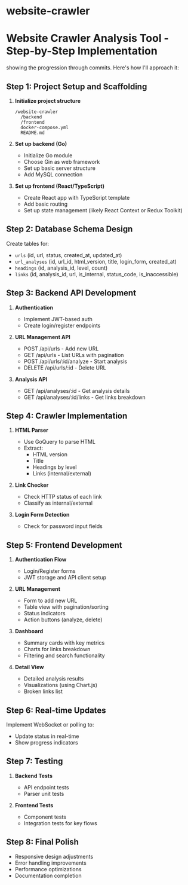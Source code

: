 # website-crawler
# Website Crawler Analysis Tool - Step-by-Step Implementation

showing the progression through commits. Here's how I'll approach it:

## Step 1: Project Setup and Scaffolding

1. **Initialize project structure**
   ```
   /website-crawler
     /backend
     /frontend
     docker-compose.yml
     README.md
   ```

2. **Set up backend (Go)**
   - Initialize Go module
   - Choose Gin as web framework
   - Set up basic server structure
   - Add MySQL connection

3. **Set up frontend (React/TypeScript)**
   - Create React app with TypeScript template
   - Add basic routing
   - Set up state management (likely React Context or Redux Toolkit)

## Step 2: Database Schema Design

Create tables for:
- `urls` (id, url, status, created_at, updated_at)
- `url_analyses` (id, url_id, html_version, title, login_form, created_at)
- `headings` (id, analysis_id, level, count)
- `links` (id, analysis_id, url, is_internal, status_code, is_inaccessible)

## Step 3: Backend API Development

1. **Authentication**
   - Implement JWT-based auth
   - Create login/register endpoints

2. **URL Management API**
   - POST /api/urls - Add new URL
   - GET /api/urls - List URLs with pagination
   - POST /api/urls/:id/analyze - Start analysis
   - DELETE /api/urls/:id - Delete URL

3. **Analysis API**
   - GET /api/analyses/:id - Get analysis details
   - GET /api/analyses/:id/links - Get links breakdown

## Step 4: Crawler Implementation

1. **HTML Parser**
   - Use GoQuery to parse HTML
   - Extract:
     - HTML version
     - Title
     - Headings by level
     - Links (internal/external)

2. **Link Checker**
   - Check HTTP status of each link
   - Classify as internal/external

3. **Login Form Detection**
   - Check for password input fields

## Step 5: Frontend Development

1. **Authentication Flow**
   - Login/Register forms
   - JWT storage and API client setup

2. **URL Management**
   - Form to add new URL
   - Table view with pagination/sorting
   - Status indicators
   - Action buttons (analyze, delete)

3. **Dashboard**
   - Summary cards with key metrics
   - Charts for links breakdown
   - Filtering and search functionality

4. **Detail View**
   - Detailed analysis results
   - Visualizations (using Chart.js)
   - Broken links list

## Step 6: Real-time Updates

Implement WebSocket or polling to:
- Update status in real-time
- Show progress indicators

## Step 7: Testing

1. **Backend Tests**
   - API endpoint tests
   - Parser unit tests

2. **Frontend Tests**
   - Component tests
   - Integration tests for key flows

## Step 8: Final Polish

- Responsive design adjustments
- Error handling improvements
- Performance optimizations
- Documentation completion
